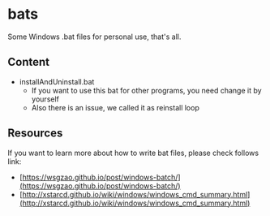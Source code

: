 # bats

Some Windows .bat files for personal use, that's all.

## Content

- installAndUninstall.bat
  - If you want to use this bat for other programs, you need change it by yourself
  - Also there is an issue, we called it as reinstall loop


## Resources

If you want to learn more about how to write bat files, please check follows link:

- [https://wsgzao.github.io/post/windows-batch/](https://wsgzao.github.io/post/windows-batch/)
- [http://xstarcd.github.io/wiki/windows/windows_cmd_summary.html](http://xstarcd.github.io/wiki/windows/windows_cmd_summary.html)
